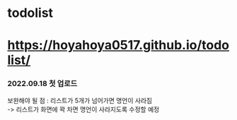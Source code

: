 # todolist
# https://hoyahoya0517.github.io/todolist/

<h3>2022.09.18 첫 업로드</h3>

보완해야 될 점 : 리스트가 5개가 넘어가면 명언이 사라짐<br>
-> 리스트가 화면에 꽉 차면 명언이 사라지도록 수정할 예정
